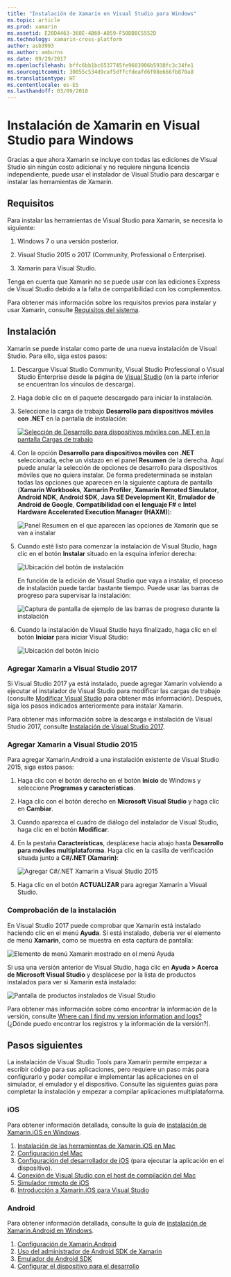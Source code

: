 ```yaml
---
title: "Instalación de Xamarin en Visual Studio para Windows"
ms.topic: article
ms.prod: xamarin
ms.assetid: E20D4463-368E-4B60-A059-F50DB8C5552D
ms.technology: xamarin-cross-platform
author: asb3993
ms.author: amburns
ms.date: 09/29/2017
ms.openlocfilehash: bffc6bb1bc6537745fe9603906b5938fc3c34fe1
ms.sourcegitcommit: 30055c534d9caf5dffcfdeafd6f08e666fb870a8
ms.translationtype: HT
ms.contentlocale: es-ES
ms.lasthandoff: 03/09/2018
---
```

# <a name="installing-xamarin-in-visual-studio-on-windows"></a>Instalación de Xamarin en Visual Studio para Windows

Gracias a que ahora Xamarin se incluye con todas las ediciones de Visual Studio sin ningún costo adicional y no requiere ninguna licencia independiente, puede usar el instalador de Visual Studio para descargar e instalar las herramientas de Xamarin.

<a name="requirements" />

## <a name="requirements"></a>Requisitos

Para instalar las herramientas de Visual Studio para Xamarin, se necesita lo siguiente:

1. Windows 7 o una versión posterior.

2. Visual Studio 2015 o 2017 (Community, Professional o Enterprise).

3. Xamarin para Visual Studio.

Tenga en cuenta que Xamarin no se puede usar con las ediciones Express de Visual Studio debido a la falta de compatibilidad con los complementos.

Para obtener más información sobre los requisitos previos para instalar y usar Xamarin, consulte [Requisitos del sistema](~/cross-platform/get-started/requirements.md).


<a name="installation" />

## <a name="installation"></a>Instalación

Xamarin se puede instalar como parte de una nueva instalación de Visual Studio.
Para ello, siga estos pasos:

1. Descargue Visual Studio Community, Visual Studio Professional o Visual Studio Enterprise desde la página de [Visual Studio](https://www.visualstudio.com/vs/) (en la parte inferior se encuentran los vínculos de descarga).

2. Haga doble clic en el paquete descargado para iniciar la instalación.

3. Seleccione la carga de trabajo **Desarrollo para dispositivos móviles con .NET** en la pantalla de instalación: 

    [![Selección de Desarrollo para dispositivos móviles con .NET en la pantalla Cargas de trabajo](windows-images/01-mobile-dev-workload-sml.png)](windows-images/01-mobile-dev-workload.png#lightbox)

4. Con la opción **Desarrollo para dispositivos móviles con .NET** seleccionada, eche un vistazo en el panel **Resumen** de la derecha. Aquí puede anular la selección de opciones de desarrollo para dispositivos móviles que no quiera instalar. De forma predeterminada se instalan todas las opciones que aparecen en la siguiente captura de pantalla (**Xamarin Workbooks**, **Xamarin Profiler**, **Xamarin Remoted Simulator**, **Android NDK**, **Android SDK**, **Java SE Development Kit**, **Emulador de Android de Google**, **Compatibilidad con el lenguaje F#** e **Intel Hardware Accelerated Execution Manager (HAXM)**):

    ![Panel Resumen en el que aparecen las opciones de Xamarin que se van a instalar](windows-images/02-summary.png)

5. Cuando esté listo para comenzar la instalación de Visual Studio, haga clic en el botón **Instalar** situado en la esquina inferior derecha:

    ![Ubicación del botón de instalación](windows-images/03-click-install.png)

   En función de la edición de Visual Studio que vaya a instalar, el proceso de instalación puede tardar bastante tiempo. Puede usar las barras de progreso para supervisar la instalación:

    ![Captura de pantalla de ejemplo de las barras de progreso durante la instalación](windows-images/04-progress-bars.png)

6. Cuando la instalación de Visual Studio haya finalizado, haga clic en el botón **Iniciar** para iniciar Visual Studio:

    ![Ubicación del botón Inicio](windows-images/05-launch.png)


<a name="vs2017" />

### <a name="adding-xamarin-to-visual-studio-2017"></a>Agregar Xamarin a Visual Studio 2017

Si Visual Studio 2017 ya está instalado, puede agregar Xamarin volviendo a ejecutar el instalador de Visual Studio para modificar las cargas de trabajo (consulte [Modificar Visual Studio](https://docs.microsoft.com/visualstudio/install/modify-visual-studio) para obtener más información). Después, siga los pasos indicados anteriormente para instalar Xamarin.

Para obtener más información sobre la descarga e instalación de Visual Studio 2017, consulte [Instalación de Visual Studio 2017](https://docs.microsoft.com/visualstudio/install/install-visual-studio).


<a name="vs2015" />

### <a name="adding-xamarin-to-visual-studio-2015"></a>Agregar Xamarin a Visual Studio 2015

Para agregar Xamarin.Android a una instalación existente de Visual Studio 2015, siga estos pasos:

1. Haga clic con el botón derecho en el botón **Inicio** de Windows y seleccione **Programas y características**.

2. Haga clic con el botón derecho en **Microsoft Visual Studio** y haga clic en **Cambiar**.

3. Cuando aparezca el cuadro de diálogo del instalador de Visual Studio, haga clic en el botón **Modificar**.

4. En la pestaña **Características**, desplácese hacia abajo hasta **Desarrollo para móviles multiplataforma**. Haga clic en la casilla de verificación situada junto a **C#/.NET (Xamarin)**:

    ![Agregar C#/.NET Xamarin a Visual Studio 2015](windows-images/06-add-xamarin.png)

5. Haga clic en el botón **ACTUALIZAR** para agregar Xamarin a Visual Studio.


<a name="verifying" />

### <a name="verifying-installation"></a>Comprobación de la instalación

En Visual Studio 2017 puede comprobar que Xamarin está instalado haciendo clic en el menú **Ayuda**. Si está instalado, debería ver el elemento de menú **Xamarin**, como se muestra en esta captura de pantalla:

![Elemento de menú Xamarin mostrado en el menú Ayuda](windows-images/12-xamarin-menu-item.png)

Si usa una versión anterior de Visual Studio, haga clic en **Ayuda > Acerca de Microsoft Visual Studio** y desplácese por la lista de productos instalados para ver si Xamarin está instalado:

![Pantalla de productos instalados de Visual Studio](windows-images/13-xamarin-is-installed.png)

Para obtener más información sobre cómo encontrar la información de la versión, consulte [Where can I find my version information and logs?](~/cross-platform/troubleshooting/questions/version-logs.md) (¿Dónde puedo encontrar los registros y la información de la versión?).

<a name="nextsteps" />

## <a name="next-steps"></a>Pasos siguientes

La instalación de Visual Studio Tools para Xamarin permite empezar a escribir código para sus aplicaciones, pero requiere un paso más para configurarlo y poder compilar e implementar las aplicaciones en el simulador, el emulador y el dispositivo. Consulte las siguientes guías para completar la instalación y empezar a compilar aplicaciones multiplataforma.

### <a name="ios"></a>iOS

Para obtener información detallada, consulte la guía de [instalación de Xamarin.iOS en Windows](~/ios/get-started/installation/windows/index.md). 

1. [Instalación de las herramientas de Xamarin.iOS en Mac](~/ios/get-started/installation/windows/index.md#installation)
2. [Configuración del Mac](~/ios/get-started/installation/windows/index.md#configuration)
3. [Configuración del desarrollador de iOS](~/ios/get-started/installation/windows/index.md#developersetup) (para ejecutar la aplicación en el dispositivo).
4. [Conexión de Visual Studio con el host de compilación del Mac](~/ios/get-started/installation/windows/index.md#connectingtomac)
5. [Simulador remoto de iOS](~/tools/ios-simulator.md)
6. [Introducción a Xamarin.iOS para Visual Studio](~/ios/get-started/installation/windows/introduction-to-xamarin-ios-for-visual-studio.md)

### <a name="android"></a>Android

Para obtener información detallada, consulte la guía de [instalación de Xamarin.Android en Windows](~/android/get-started/installation/windows.md).

1. [Configuración de Xamarin.Android](~/android/get-started/installation/windows.md#configuration)
2. [Uso del administrador de Android SDK de Xamarin](~/android/get-started/installation/android-sdk.md?ide=vs)
3. [Emulador de Android SDK](~/android/get-started/installation/android-emulator/index.md)
4. [Configurar el dispositivo para el desarrollo](~/android/get-started/installation/set-up-device-for-development.md)
